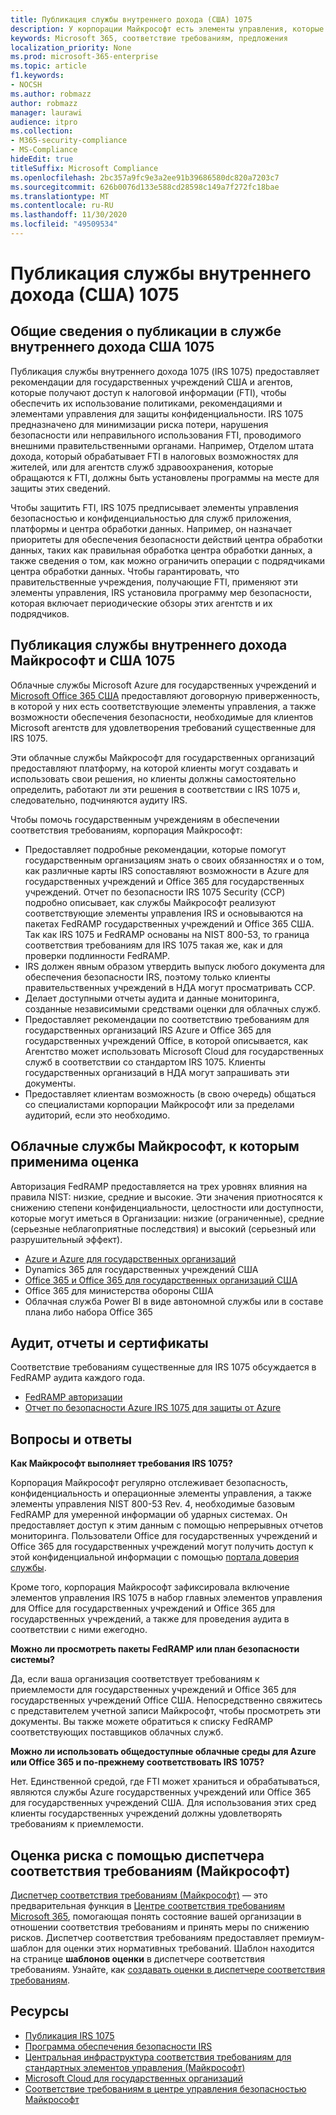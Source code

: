 ```yaml
---
title: Публикация службы внутреннего дохода (США) 1075
description: У корпорации Майкрософт есть элементы управления, которые отвечают требованиям для публикации в службе внутреннего дохода (США) 1075.
keywords: Microsoft 365, соответствие требованиям, предложения
localization_priority: None
ms.prod: microsoft-365-enterprise
ms.topic: article
f1.keywords:
- NOCSH
ms.author: robmazz
author: robmazz
manager: laurawi
audience: itpro
ms.collection:
- M365-security-compliance
- MS-Compliance
hideEdit: true
titleSuffix: Microsoft Compliance
ms.openlocfilehash: 2bc357a9fc9e3a2ee91b39686580dc820a7203c7
ms.sourcegitcommit: 626b0076d133e588cd28598c149a7f272fc18bae
ms.translationtype: MT
ms.contentlocale: ru-RU
ms.lasthandoff: 11/30/2020
ms.locfileid: "49509534"
---
```

# <a name="us-internal-revenue-service-publication-1075"></a>Публикация службы внутреннего дохода (США) 1075

## <a name="us-internal-revenue-service-publication-1075-overview"></a>Общие сведения о публикации в службе внутреннего дохода США 1075

Публикация службы внутреннего дохода 1075 (IRS 1075) предоставляет рекомендации для государственных учреждений США и агентов, которые получают доступ к налоговой информации (FTI), чтобы обеспечить их использование политиками, рекомендациями и элементами управления для защиты конфиденциальности. IRS 1075 предназначено для минимизации риска потери, нарушения безопасности или неправильного использования FTI, проводимого внешними правительственными органами. Например, Отделом штата дохода, который обрабатывает FTI в налоговых возможностях для жителей, или для агентств служб здравоохранения, которые обращаются к FTI, должны быть установлены программы на месте для защиты этих сведений.  
  
Чтобы защитить FTI, IRS 1075 предписывает элементы управления безопасностью и конфиденциальностью для служб приложения, платформы и центра обработки данных. Например, он назначает приоритеты для обеспечения безопасности действий центра обработки данных, таких как правильная обработка центра обработки данных, а также сведения о том, как можно ограничить операции с подрядчиками центра обработки данных. Чтобы гарантировать, что правительственные учреждения, получающие FTI, применяют эти элементы управления, IRS установила программу мер безопасности, которая включает периодические обзоры этих агентств и их подрядчиков.

## <a name="microsoft-and-us-internal-revenue-service-publication-1075"></a>Публикация службы внутреннего дохода Майкрософт и США 1075

Облачные службы Microsoft Azure для государственных учреждений и [Microsoft Office 365 США](https://products.office.com/government/office-365-web-services-for-government) предоставляют договорную приверженность, в которой у них есть соответствующие элементы управления, а также возможности обеспечения безопасности, необходимые для клиентов Microsoft агентств для удовлетворения требований существенные для IRS 1075.  
  
Эти облачные службы Майкрософт для государственных организаций предоставляют платформу, на которой клиенты могут создавать и использовать свои решения, но клиенты должны самостоятельно определить, работают ли эти решения в соответствии с IRS 1075 и, следовательно, подчиняются аудиту IRS.  
  
Чтобы помочь государственным учреждениям в обеспечении соответствия требованиям, корпорация Майкрософт:

- Предоставляет подробные рекомендации, которые помогут государственным организациям знать о своих обязанностях и о том, как различные карты IRS сопоставляют возможности в Azure для государственных учреждений и Office 365 для государственных учреждений. Отчет по безопасности IRS 1075 Security (ССР) подробно описывает, как службы Майкрософт реализуют соответствующие элементы управления IRS и основываются на пакетах FedRAMP государственных учреждений и Office 365 США. Так как IRS 1075 и FedRAMP основаны на NIST 800-53, то граница соответствия требованиям для IRS 1075 такая же, как и для проверки подлинности FedRAMP.
- IRS должен явным образом утвердить выпуск любого документа для обеспечения безопасности IRS, поэтому только клиенты правительственных учреждений в НДА могут просматривать ССР.
- Делает доступными отчеты аудита и данные мониторинга, созданные независимыми средствами оценки для облачных служб.
- Предоставляет рекомендации по соответствию требованиям для государственных организаций IRS Azure и Office 365 для государственных учреждений Office, в которой описывается, как Агентство может использовать Microsoft Cloud для государственных служб в соответствии со стандартом IRS 1075. Клиенты государственных организаций в НДА могут запрашивать эти документы.
- Предоставляет клиентам возможность (в свою очередь) общаться со специалистами корпорации Майкрософт или за пределами аудиторий, если это необходимо.

## <a name="microsoft-in-scope-cloud-services"></a>Облачные службы Майкрософт, к которым применима оценка

Авторизация FedRAMP предоставляется на трех уровнях влияния на правила NIST: низкие, средние и высокие. Эти значения приотносятся к снижению степени конфиденциальности, целостности или доступности, которые могут иметься в Организации: низкие (ограниченные), средние (серьезные неблагоприятные последствия) и высокий (серьезный или разрушительный эффект).

- [Azure и Azure для государственных организаций](https://azure.microsoft.com/global-infrastructure/government/)
- Dynamics 365 для государственных учреждений США
- [Office 365 и Office 365 для государственных организаций США](https://go.microsoft.com/fwlink/p/?LinkID=2077751)
- Office 365 для министерства обороны США
- Облачная служба Power BI в виде автономной службы или в составе плана либо набора Office 365

## <a name="audits-reports-and-certificates"></a>Аудит, отчеты и сертификаты

Соответствие требованиям существенные для IRS 1075 обсуждается в FedRAMP аудита каждого года.

- [FedRAMP авторизации](https://marketplace.fedramp.gov/#/product/azure-government?sort=productName&productNameSearch=azure)
- [Отчет по безопасности Azure IRS 1075 для защиты от Azure](https://aka.ms/AzureIRS1075SafeguardSecurityReport)

## <a name="frequently-asked-questions"></a>Вопросы и ответы

**Как Майкрософт выполняет требования IRS 1075?**

Корпорация Майкрософт регулярно отслеживает безопасность, конфиденциальность и операционные элементы управления, а также элементы управления NIST 800-53 Rev. 4, необходимые базовым FedRAMP для умеренной информации об ударных системах. Он предоставляет доступ к этим данным с помощью непрерывных отчетов мониторинга. Пользователи Office для государственных учреждений и Office 365 для государственных учреждений могут получить доступ к этой конфиденциальной информации с помощью [портала доверия службы](https://aka.ms/stphelp).

Кроме того, корпорация Майкрософт зафиксировала включение элементов управления IRS 1075 в набор главных элементов управления для Office для государственных учреждений и Office 365 для государственных учреждений, а также для проведения аудита в соответствии с ними ежегодно.

**Можно ли просмотреть пакеты FedRAMP или план безопасности системы?**

Да, если ваша организация соответствует требованиям к приемлемости для государственных учреждений и Office 365 для государственных учреждений Office США. Непосредственно свяжитесь с представителем учетной записи Майкрософт, чтобы просмотреть эти документы. Вы также можете обратиться к списку FedRAMP соответствующих поставщиков облачных служб.

**Можно ли использовать общедоступные облачные среды для Azure или Office 365 и по-прежнему соответствовать IRS 1075?**

Нет. Единственной средой, где FTI может храниться и обрабатываться, являются службы Azure государственных учреждений или Office 365 для государственных учреждений США. Для использования этих сред клиенты государственных учреждений должны удовлетворять требованиям к приемлемости.

## <a name="use-microsoft-compliance-manager-to-assess-your-risk"></a>Оценка риска с помощью диспетчера соответствия требованиям (Майкрософт)

[Диспетчер соответствия требованиям (Майкрософт)](https://docs.microsoft.com/microsoft-365/compliance/compliance-manager) — это предварительная функция в [Центре соответствия требованиям Microsoft 365](https://docs.microsoft.com/microsoft-365/compliance/microsoft-365-compliance-center), помогающая понять состояние вашей организации в отношении соответствия требованиям и принять меры по снижению рисков. Диспетчер соответствия требованиям предоставляет премиум-шаблон для оценки этих нормативных требований. Шаблон находится на странице **шаблонов оценки** в диспетчере соответствия требованиям. Узнайте, как [создавать оценки в диспетчере соответствия требованиям](https://docs.microsoft.com/microsoft-365/compliance/compliance-manager-assessments).

## <a name="resources"></a>Ресурсы

- [Публикация IRS 1075](https://www.irs.gov/pub/irs-pdf/p1075.pdf)
- [Программа обеспечения безопасности IRS](https://www.irs.gov/uac/Safeguards-Program)
- [Центральная инфраструктура соответствия требованиям для стандартных элементов управления (Майкрософт)](https://www.microsoft.com/trust-center/compliance/compliance-overview)
- [Microsoft Cloud для государственных организаций](https://enterprise.microsoft.com/industries/government/start-your-microsoft-cloud-for-government-trial-today)
- [Соответствие требованиям в центре управления безопасностью Майкрософт](https://www.microsoft.com/trust-center/compliance/compliance-overview)
